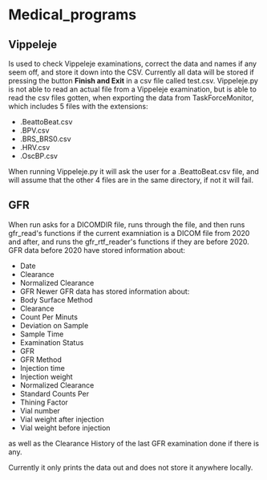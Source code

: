 # Medical_programs

## Vippeleje
Is used to check Vippeleje examinations, correct the data and names if any seem off, and store it down into the CSV.
Currently all data will be stored if pressing the button **Finish and Exit** in a csv file called test.csv.
Vippeleje.py is not able to read an actual file from a Vippeleje examination, but is able to read the csv files gotten, when exporting the data from TaskForceMonitor, which includes 5 files with the extensions:
- .BeattoBeat.csv
- .BPV.csv
- .BRS_BRS0.csv
- .HRV.csv
- .OscBP.csv

When running Vippeleje.py it will ask the user for a .BeattoBeat.csv file, and will assume that the other 4 files are in the same directory, if not it will fail.

## GFR
When run asks for a DICOMDIR file, runs through the file, and then runs gfr_read's functions if the current examniation is a DICOM file from 2020 and after, and runs the gfr_rtf_reader's functions if they are before 2020.
GFR data before 2020 have stored information about: 
- Date
- Clearance
- Normalized Clearance
- GFR
Newer GFR data has stored information about:
- Body Surface Method
- Clearance
- Count Per Minuts
- Deviation on Sample
- Sample Time
- Examination Status
- GFR
- GFR Method
- Injection time
- Injection weight
- Normalized Clearance
- Standard Counts Per
- Thining Factor
- Vial number
- Vial weight after injection
- Vial weight before injection

as well as the Clearance History of the last GFR examination done if there is any.

Currently it only prints the data out and does not store it anywhere locally.


